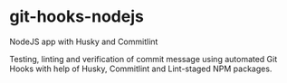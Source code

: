 # git-hooks-nodejs
NodeJS app with Husky and Commitlint

Testing, linting and verification of commit message using automated Git Hooks with help of Husky, Commitlint and Lint-staged NPM packages.